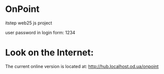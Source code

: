 # OnPoint
itstep web25 js project

user password in login form: 1234

# Look on the Internet:
The current online version is located at: http://hub.localhost.od.ua/onpoint
